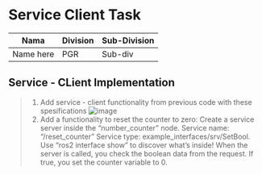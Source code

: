 # Service Client Task

| Nama  | Division        | Sub-Division  |
| ----- | ---------- | ---------- |
| Name here   | PGR | Sub-div |

## Service - CLient Implementation
> 1. Add service - client functionality from previous code with these spesifications
> ![image](https://github.com/user-attachments/assets/131087b2-819f-4b1c-b9a9-cc2526c86a24)
> 2. Add a functionality to reset the counter to zero:
> Create a service server inside the “number_counter” node.
> Service name: “/reset_counter”
> Service type: example_interfaces/srv/SetBool. Use “ros2 interface show” to discover what’s inside!
> When the server is called, you check the boolean data from the request. If true, you set the counter variable to 0.
